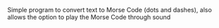 Simple program to convert text to Morse Code (dots and dashes), also allows the option to play the Morse Code through sound

